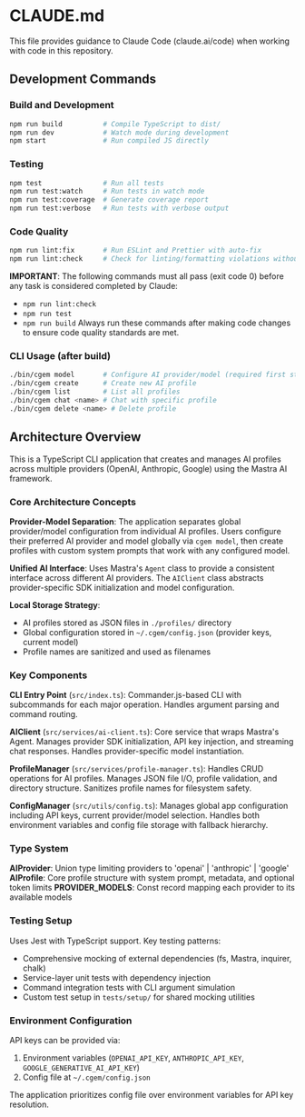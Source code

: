# CLAUDE.md

This file provides guidance to Claude Code (claude.ai/code) when working with code in this repository.

## Development Commands

### Build and Development

```bash
npm run build          # Compile TypeScript to dist/
npm run dev            # Watch mode during development
npm start              # Run compiled JS directly
```

### Testing

```bash
npm test               # Run all tests
npm run test:watch     # Run tests in watch mode
npm run test:coverage  # Generate coverage report
npm run test:verbose   # Run tests with verbose output
```

### Code Quality

```bash
npm run lint:fix       # Run ESLint and Prettier with auto-fix
npm run lint:check     # Check for linting/formatting violations without fixing
```

**IMPORTANT**: The following commands must all pass (exit code 0) before any task is considered completed by Claude:
- `npm run lint:check`
- `npm run test`
- `npm run build`
Always run these commands after making code changes to ensure code quality standards are met.

### CLI Usage (after build)

```bash
./bin/cgem model       # Configure AI provider/model (required first step)
./bin/cgem create      # Create new AI profile
./bin/cgem list        # List all profiles
./bin/cgem chat <name> # Chat with specific profile
./bin/cgem delete <name> # Delete profile
```

## Architecture Overview

This is a TypeScript CLI application that creates and manages AI profiles across multiple providers (OpenAI, Anthropic, Google) using the Mastra AI framework.

### Core Architecture Concepts

**Provider-Model Separation**: The application separates global provider/model configuration from individual AI profiles. Users configure their preferred AI provider and model globally via `cgem model`, then create profiles with custom system prompts that work with any configured model.

**Unified AI Interface**: Uses Mastra's `Agent` class to provide a consistent interface across different AI providers. The `AIClient` class abstracts provider-specific SDK initialization and model configuration.

**Local Storage Strategy**:

- AI profiles stored as JSON files in `./profiles/` directory
- Global configuration stored in `~/.cgem/config.json` (provider keys, current model)
- Profile names are sanitized and used as filenames

### Key Components

**CLI Entry Point** (`src/index.ts`): Commander.js-based CLI with subcommands for each major operation. Handles argument parsing and command routing.

**AIClient** (`src/services/ai-client.ts`): Core service that wraps Mastra's Agent. Manages provider SDK initialization, API key injection, and streaming chat responses. Handles provider-specific model instantiation.

**ProfileManager** (`src/services/profile-manager.ts`): Handles CRUD operations for AI profiles. Manages JSON file I/O, profile validation, and directory structure. Sanitizes profile names for filesystem safety.

**ConfigManager** (`src/utils/config.ts`): Manages global app configuration including API keys, current provider/model selection. Handles both environment variables and config file storage with fallback hierarchy.

### Type System

**AIProvider**: Union type limiting providers to 'openai' | 'anthropic' | 'google'
**AIProfile**: Core profile structure with system prompt, metadata, and optional token limits
**PROVIDER_MODELS**: Const record mapping each provider to its available models

### Testing Setup

Uses Jest with TypeScript support. Key testing patterns:

- Comprehensive mocking of external dependencies (fs, Mastra, inquirer, chalk)
- Service-layer unit tests with dependency injection
- Command integration tests with CLI argument simulation
- Custom test setup in `tests/setup/` for shared mocking utilities

### Environment Configuration

API keys can be provided via:

1. Environment variables (`OPENAI_API_KEY`, `ANTHROPIC_API_KEY`, `GOOGLE_GENERATIVE_AI_API_KEY`)
2. Config file at `~/.cgem/config.json`

The application prioritizes config file over environment variables for API key resolution.
